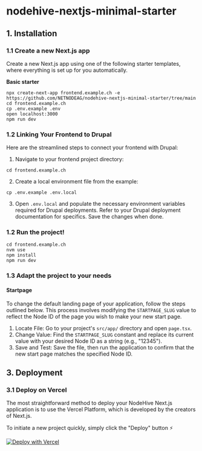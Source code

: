 # nodehive-nextjs-minimal-starter

## 1. Installation

### 1.1 Create a new Next.js app

Create a new Next.js app using one of the following starter templates, where everything is set up for you automatically.

**Basic starter**

```
npx create-next-app frontend.example.ch -e https://github.com/NETNODEAG/nodehive-nextjs-minimal-starter/tree/main
cd frontend.example.ch
cp .env.example .env
open localhost:3000
npm run dev
```

### 1.2 Linking Your Frontend to Drupal

Here are the streamlined steps to connect your frontend with Drupal:

1. Navigate to your frontend project directory:

```
cd frontend.example.ch
```

2. Create a local environment file from the example:

```
cp .env.example .env.local
```

3. Open `.env.local` and populate the necessary environment variables required for Drupal deployments. Refer to your Drupal deployment documentation for specifics. Save the changes when done.

### 1.2 Run the project!

```
cd frontend.example.ch
nvm use
npm install
npm run dev
```

### 1.3 Adapt the project to your needs

#### Startpage

To change the default landing page of your application, follow the steps outlined below. This process involves modifying the `STARTPAGE_SLUG` value to reflect the Node ID of the page you wish to make your new start page.

1. Locate File: Go to your project's `src/app/` directory and open `page.tsx`.
2. Change Value: Find the `STARTPAGE_SLUG` constant and replace its current value with your desired Node ID as a string (e.g., "12345").
3. Save and Test: Save the file, then run the application to confirm that the new start page matches the specified Node ID.

## 3. Deployment

### 3.1 Deploy on Vercel

The most straightforward method to deploy your NodeHive Next.js application is to use the Vercel Platform, which is developed by the creators of Next.js.

To initiate a new project quickly, simply click the "Deploy" button ⚡️

[![Deploy with Vercel](https://vercel.com/button)](https://vercel.com/new/clone?repository-url=https%3A%2F%2Fgithub.com%2FNETNODEAG%2Fnodehive-nextjs-starter&env=NEXT_PUBLIC_DRUPAL_REST_BASE_URL,NEXT_PUBLIC_DRUPAL_BASE_URL,NEXT_IMAGE_DOMAIN,NEXT_PUBLIC_FRONTEND_BASE_URL,NEXT_PUBLIC_COOKIE_USER,NEXT_PUBLIC_COOKIE_USER_TOKEN,NEXT_PUBLIC_DRUPAL_NODEHIVE_SPACE_ID,NODEHIVE_STARTPAGE_SLUG,NODEHIVE_DEFAULT_LANGUAGE&project-name=nodehive-nextjs-starter&repository-name=nodehive-nextjs-starter&redirect-url=https%3A%2F%2Fdocs.nodehive.com&demo-title=nodehive-nextjs-starter&demo-description=Official%20NodeHive%20NextJS%20Starter%20Template&demo-url=https%3A%2F%2Fnodehive-nextjs-starter.vercel.app)
